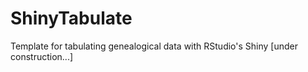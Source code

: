 # ShinyTabulate
Template for tabulating genealogical data with RStudio's Shiny [under construction...]

